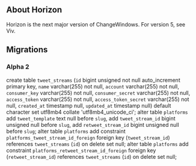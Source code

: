 ## About Horizon

Horizon is the next major version of ChangeWindows. For version 5, see Viv.

## Migrations
### Alpha 2
create table `tweet_streams` (`id` bigint unsigned not null auto_increment primary key, `name` varchar(255) not null, `account` varchar(255) not null, `consumer_key` varchar(255) not null, `consumer_secret` varchar(255) not null, `access_token` varchar(255) not null, `access_token_secret` varchar(255) not null, `created_at` timestamp null, `updated_at` timestamp null) default character set utf8mb4 collate 'utf8mb4_unicode_ci';
alter table `platforms` add `tweet_template` text null before `slug`, add `tweet_stream_id` bigint unsigned null before `slug`, add `retweet_stream_id` bigint unsigned null before `slug`;
alter table `platforms` add constraint `platforms_tweet_stream_id_foreign` foreign key (`tweet_stream_id`) references `tweet_streams` (`id`) on delete set null;
alter table `platforms` add constraint `platforms_retweet_stream_id_foreign` foreign key (`retweet_stream_id`) references `tweet_streams` (`id`) on delete set null;